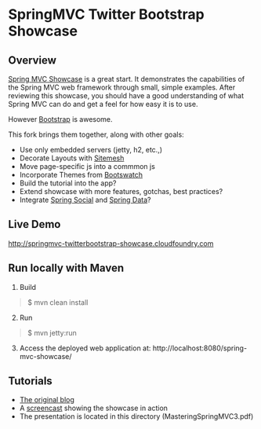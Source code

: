 # SpringMVC Twitter Bootstrap Showcase

## Overview
[Spring MVC Showcase](https://github.com/SpringSource/spring-mvc-showcase) is a great start. It demonstrates the capabilities of the Spring MVC web framework through small, simple examples. After reviewing this showcase, you should have a good understanding of what Spring MVC can do and get a feel for how easy it is to use. 

 However [Bootstrap](http://twitter.github.com/bootstrap/) is awesome. 

 This fork brings them together, along with other goals:

- Use only embedded servers (jetty, h2, etc.,)
- Decorate Layouts with [Sitemesh](http://www.sitemesh.org/)
- Move page-specific js into a commmon js
- Incorporate Themes from [Bootswatch](http://bootswatch.com)
- Build the tutorial into the app?
- Extend showcase with more features, gotchas, best practices?     
- Integrate [Spring Social](http://www.springsource.org/spring-social) and [Spring Data](http://www.springsource.org/spring-data)?

## Live Demo
http://springmvc-twitterbootstrap-showcase.cloudfoundry.com

## Run locally with Maven
1. Build 
> $ mvn clean install
2. Run
> $ mvn jetty:run
3. Access the deployed web application at: http://localhost:8080/spring-mvc-showcase/

## Tutorials
- [The original blog](http://blog.springsource.com/2010/07/22/spring-mvc-3-showcase/)
- A [screencast](http://s3.springsource.org/MVC/mvc-showcase-screencast.mov) showing the showcase in action
- The presentation is located in this directory (MasteringSpringMVC3.pdf)

